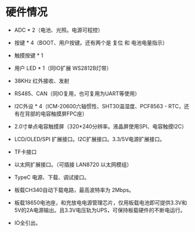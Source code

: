 # 硬件情况

- ADC * 2（电池、光照。电源可程控）

- 按键 * 4（BOOT、用户按键。还有两个是 复位 和 电池电量指示）
- 触摸按键 * 1
- 用户 LED * 1（同IO扩展 WS2812B灯带）
- 38KHz 红外接收、发射
- RS485、CAN（同IO复用，也可复用为UART等使用）
- I2C外设 * 4（ICM-20600六轴惯性、SHT30温湿度、PCF8563 - RTC，还有在背部的电容触摸屏FPC座）
- 2.0寸单点电容触摸屏（320*240分辨率。液晶屏使用SPI、电容触摸I2C）
- LCD/OLED/SPI 扩展接口。I2C扩展接口。3.3/5V电源扩展接口。
- TF卡接口
- 以太网扩展接口。（可插接 LAN8720 以太网模组）
- TypeC 电源、下载、调试接口。
- 板载CH340自动下载电路，最高波特率为 2Mbps。
- 板载18650电池座，和充放电电源管理芯片，仅用板载电池即可提供3.3V和5V的2A电源输出。且3.3V电压轨为UPS，可保持板载硬件的不断电运行。
- IO全引出。